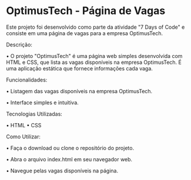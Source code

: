 # OptimusTech - Página de Vagas


Este projeto foi desenvolvido como parte da atividade "7 Days of Code" e consiste em uma página de vagas para a empresa OptimusTech.


Descrição:


• O projeto "OptimusTech" é uma página web simples desenvolvida com HTML e CSS, que lista as vagas disponíveis na empresa OptimusTech. É uma aplicação estática que fornece informações cada vaga.


Funcionalidades:


• Listagem das vagas disponíveis na empresa OptimusTech.

• Interface simples e intuitiva.


Tecnologias Utilizadas:


• HTML
• CSS


Como Utilizar:


• Faça o download ou clone o repositório do projeto.

• Abra o arquivo index.html em seu navegador web.

• Navegue pelas vagas disponíveis na página.
